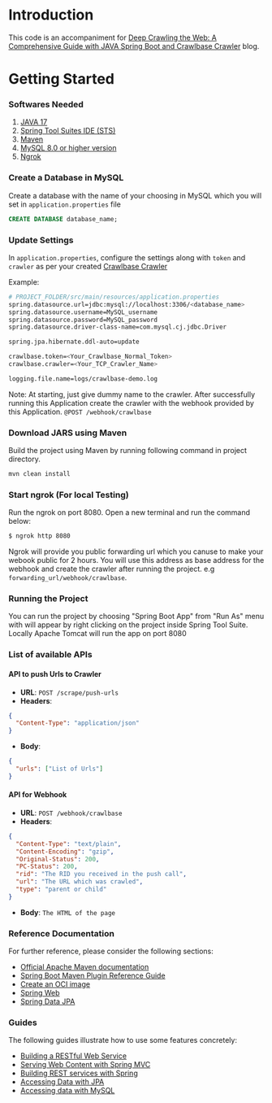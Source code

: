 # Introduction

This code is an accompaniment for [Deep Crawling the Web: A Comprehensive Guide with JAVA Spring Boot and Crawlbase Crawler](https://crawlbase.com/blog/deep-crawling-with-spring-boot-and-crawler) blog.


# Getting Started

### Softwares Needed

1. [JAVA 17](https://www.oracle.com/java/technologies/javase/jdk17-archive-downloads.html)
2. [Spring Tool Suites IDE (STS)](https://spring.io/tools)
3. [Maven](https://maven.apache.org/)
4. [MySQL 8.0 or higher version](https://dev.mysql.com/downloads/mysql/)
5. [Ngrok](https://ngrok.com/docs/getting-started/)

### Create a Database in MySQL

Create a database with the name of your choosing in MySQL which you will set in `application.properties` file

```sql
CREATE DATABASE database_name;
```

### Update Settings

In `application.properties`, configure the settings along with `token` and `crawler` as per your created [Crawlbase Crawler](https://crawlbase.com/dashboard/crawler/crawlers)


Example:

```bash
# PROJECT_FOLDER/src/main/resources/application.properties
spring.datasource.url=jdbc:mysql://localhost:3306/<database_name>
spring.datasource.username=MySQL_username
spring.datasource.password=MySQL_password
spring.datasource.driver-class-name=com.mysql.cj.jdbc.Driver

spring.jpa.hibernate.ddl-auto=update

crawlbase.token=<Your_Crawlbase_Normal_Token>
crawlbase.crawler=<Your_TCP_Crawler_Name>

logging.file.name=logs/crawlbase-demo.log
```

Note: At starting, just give dummy name to the crawler. After successfully running this Application create the crawler with the webhook provided by this Application. `@POST /webhook/crawlbase`

### Download JARS using Maven

Build the project using Maven by running following command in project directory.

```bash
mvn clean install
```

### Start ngrok (For local Testing)

Run the ngrok on port 8080. Open a new terminal and run the command below:

```bash
$ ngrok http 8080
```

Ngrok will provide you public forwarding url which you canuse to make your webook public for 2 hours. You will use this address as base address for the webhook and create the crawler after running the project. e.g `forwarding_url/webhook/crawlbase`. 

### Running the Project

You can run the project by choosing "Spring Boot App" from "Run As" menu with will appear by right clicking on the project inside Spring Tool Suite. Locally Apache Tomcat will run the app on port 8080


### List of available APIs

#### API to push Urls to Crawler

- **URL**: `POST /scrape/push-urls`
- **Headers**:

```json
{
  "Content-Type": "application/json"
}
```

- **Body**:

```json
{
  "urls": ["List of Urls"]
}
```

#### API for Webhook

- **URL**: `POST /webhook/crawlbase`
- **Headers**:

```json
{
  "Content-Type": "text/plain",
  "Content-Encoding": "gzip",
  "Original-Status": 200,
  "PC-Status": 200,
  "rid": "The RID you received in the push call",
  "url": "The URL which was crawled",
  "type": "parent or child"
}
```

- **Body**: `The HTML of the page`
  
### Reference Documentation

For further reference, please consider the following sections:

* [Official Apache Maven documentation](https://maven.apache.org/guides/index.html)
* [Spring Boot Maven Plugin Reference Guide](https://docs.spring.io/spring-boot/docs/3.1.2/maven-plugin/reference/html/)
* [Create an OCI image](https://docs.spring.io/spring-boot/docs/3.1.2/maven-plugin/reference/html/#build-image)
* [Spring Web](https://docs.spring.io/spring-boot/docs/3.1.2/reference/htmlsingle/index.html#web)
* [Spring Data JPA](https://docs.spring.io/spring-boot/docs/3.1.2/reference/htmlsingle/index.html#data.sql.jpa-and-spring-data)

### Guides

The following guides illustrate how to use some features concretely:

* [Building a RESTful Web Service](https://spring.io/guides/gs/rest-service/)
* [Serving Web Content with Spring MVC](https://spring.io/guides/gs/serving-web-content/)
* [Building REST services with Spring](https://spring.io/guides/tutorials/rest/)
* [Accessing Data with JPA](https://spring.io/guides/gs/accessing-data-jpa/)
* [Accessing data with MySQL](https://spring.io/guides/gs/accessing-data-mysql/)
